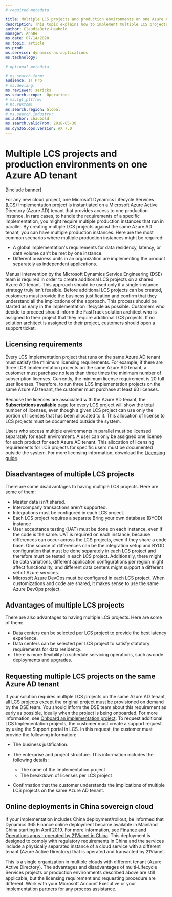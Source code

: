```yaml
---
# required metadata

title: Multiple LCS projects and production environments on one Azure AD tenant
description: This topic explains how to implement multiple LCS projects and production environments on the same Azure Active Directory tenant.
author: ClaudiaBetz-Haubold 
manager: AnnBe
ms.date: 07/14/2020
ms.topic: article
ms.prod: 
ms.service: dynamics-ax-applications
ms.technology: 

# optional metadata

# ms.search.form:  
audience: IT Pro
# ms.devlang: 
ms.reviewer: sericks
ms.search.scope:  Operations 
# ms.tgt_pltfrm: 
# ms.custom: 
ms.search.region: Global
# ms.search.industry: 
ms.author: chaubold
ms.search.validFrom: 2018-05-30 
ms.dyn365.ops.version: AX 7.0
---
```


# Multiple LCS projects and production environments on one Azure AD tenant

[!include [banner](../includes/banner.md)]

For any new cloud project, one Microsoft Dynamics Lifecycle Services (LCS) Implementation project is instantiated on a Microsoft Azure Active Directory (Azure AD) tenant that provides access to one production instance. In rare cases, to handle the requirements of a specific implementation, you might require multiple production instances that run in parallel. By creating multiple LCS projects against the same Azure AD tenant, you can have multiple production instances. Here are the most common scenarios where multiple production instances might be required:

- A global implementation's requirements for data residency, latency, or data volume can't be met by one instance.
- Different business units in an organization are implementing the product separately as independent applications.

Manual intervention by the Microsoft Dynamics Service Engineering (DSE) team is required in order to create additional LCS projects on a shared Azure AD tenant. This approach should be used only if a single-instance strategy truly isn't feasible. Before additional LCS projects can be created, customers must provide the business justification and confirm that they understand all the implications of the approach. This process should be started as early in the implementation lifecycle as possible. Customers who decide to proceed should inform the FastTrack solution architect who is assigned to their project that they require additional LCS projects. If no solution architect is assigned to their project, customers should open a support ticket.

## Licensing requirements

Every LCS Implementation project that runs on the same Azure AD tenant must satisfy the minimum licensing requirements. For example, if there are three LCS Implementation projects on the same Azure AD tenant, a customer must purchase no less than three times the minimum number of subscription licenses. Currently, the minimum license requirement is 20 full user licenses. Therefore, to run three LCS Implementation projects on the same Azure AD tenant, the customer must purchase at least 60 licenses.

Because the licenses are associated with the Azure AD tenant, the **Subscriptions available** page for every LCS project will show the total number of licenses, even though a given LCS project can use only the portion of licenses that has been allocated to it. This allocation of license to LCS projects must be documented outside the system.

Users who access multiple environments in parallel must be licensed separately for each environment. A user can only be assigned one license for each product for each Azure AD tenant. This allocation of licensing requirements for LCS projects for specific users must be documented outside the system. For more licensing information, download the [Licensing guide](https://go.microsoft.com/fwlink/?LinkId=866544&clcid=0x409).

## Disadvantages of multiple LCS projects

There are some disadvantages to having multiple LCS projects. Here are some of them:

- Master data isn't shared.
- Intercompany transactions aren't supported.
- Integrations must be configured in each LCS project.
- Each LCS project requires a separate Bring your own database (BYOD) instance
- User acceptance testing (UAT) must be done on each instance, even if the code is the same. UAT is required on each instance, because differences can occur across the LCS projects, even if they share a code base. One source of differences can be the integration setup and BYOD configuration that must be done separately in each LCS project and therefore must be tested in each LCS project. Additionally, there might be data variations, different application configurations per region might affect functionality, and different data centers might support a different set of Azure services.
- Microsoft Azure DevOps must be configured in each LCS project. When customizations and code are shared, it makes sense to use the same Azure DevOps project.

## Advantages of multiple LCS projects

There are also advantages to having multiple LCS projects. Here are some of them:

- Data centers can be selected per LCS project to provide the best latency experience.
- Data centers can be selected per LCS project to satisfy statutory requirements for data residency.
- There is more flexibility to schedule servicing operations, such as code deployments and upgrades.

## Requesting multiple LCS projects on the same Azure AD tenant

If your solution requires multiple LCS projects on the same Azure AD tenant, all LCS projects except the original project must be provisioned on demand by the DSE team. You should inform the DSE team about this requirement as early as possible, ideally when the project is being onboarded. For more information, see [Onboard an implementation project](../imp-lifecycle/onboard.md). To request additional LCS Implementation projects, the customer must create a support request by using the Support portal in LCS. In this request, the customer must provide the following information:

- The business justification.
- The enterprise and project structure. This information includes the following details:

    - The name of the Implementation project
    - The breakdown of licenses per LCS project

- Confirmation that the customer understands the implications of multiple LCS projects on the same Azure AD tenant.

## Online deployments in China sovereign cloud
If your implementation includes China deployment/rollout, be informed that Dynamics 365 Finance online deployment became available in Mainland China starting in April 2019. For more information, see [Finance and Operations apps - operated by 21Vianet in China](../../dev-itpro/deployment/china-local-deployment.md). This deployment is designed to comply with regulatory requirements in China and the services  include a physically separated instance of a cloud service with a different tenant (Azure Active Directory) that is operated and transacted by 21Vianet. 

This is a single organization in multiple clouds with different tenant (Azure Active Directory). The advantages and disadvantages of multi-Lifecycle Services projects or production environments described above are still applicable, but the licensing requirement and requesting procedure are different. Work with your Microsoft Account Executive or your implementation partners for any process assistance.
